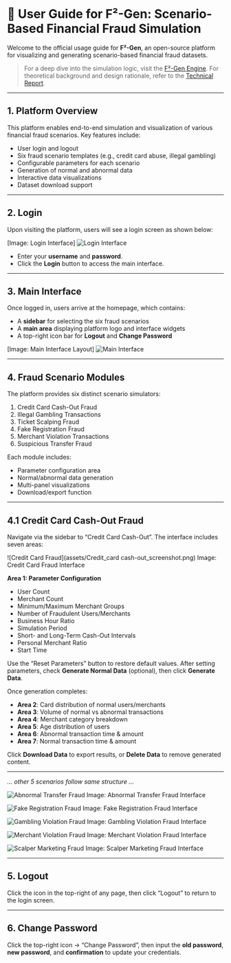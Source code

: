 # 🧭 User Guide for F²-Gen: Scenario-Based Financial Fraud Simulation

Welcome to the official usage guide for **F²-Gen**, an open-source platform for visualizing and generating scenario-based financial fraud datasets.

> For a deep dive into the simulation logic, visit the [F²-Gen Engine](engine.html). For theoretical background and design rationale, refer to the [Technical Report](technical.html).


---

## 1. Platform Overview

This platform enables end-to-end simulation and visualization of various financial fraud scenarios. Key features include:

- User login and logout
- Six fraud scenario templates (e.g., credit card abuse, illegal gambling)
- Configurable parameters for each scenario
- Generation of normal and abnormal data
- Interactive data visualizations
- Dataset download support

---

## 2. Login

Upon visiting the platform, users will see a login screen as shown below:

[Image: Login Interface]
![Login Interface](assets/login.png)

- Enter your **username** and **password**.
- Click the **Login** button to access the main interface.

---

## 3. Main Interface

Once logged in, users arrive at the homepage, which contains:

- A **sidebar** for selecting the six fraud scenarios
- A **main area** displaying platform logo and interface widgets
- A top-right icon bar for **Logout** and **Change Password**

[Image: Main Interface Layout]
![Main Interface](assets/Interface.png)

---

## 4. Fraud Scenario Modules

The platform provides six distinct scenario simulators:

1. Credit Card Cash-Out Fraud
2. Illegal Gambling Transactions
3. Ticket Scalping Fraud
4. Fake Registration Fraud
5. Merchant Violation Transactions
6. Suspicious Transfer Fraud

Each module includes:
- Parameter configuration area
- Normal/abnormal data generation
- Multi-panel visualizations
- Download/export function

---

## 4.1 Credit Card Cash-Out Fraud

Navigate via the sidebar to “Credit Card Cash-Out”. The interface includes seven areas:


![Credit Card Fraud](assets/Credit_card cash-out_screenshot.png)
Image: Credit Card Fraud Interface


**Area 1: Parameter Configuration**
- User Count
- Merchant Count
- Minimum/Maximum Merchant Groups
- Number of Fraudulent Users/Merchants
- Business Hour Ratio
- Simulation Period
- Short- and Long-Term Cash-Out Intervals
- Personal Merchant Ratio
- Start Time

Use the “Reset Parameters” button to restore default values. After setting parameters, check **Generate Normal Data** (optional), then click **Generate Data**.

Once generation completes:
- **Area 2**: Card distribution of normal users/merchants
- **Area 3**: Volume of normal vs abnormal transactions
- **Area 4**: Merchant category breakdown
- **Area 5**: Age distribution of users
- **Area 6**: Abnormal transaction time & amount
- **Area 7**: Normal transaction time & amount

Click **Download Data** to export results, or **Delete Data** to remove generated content.

---

_... other 5 scenarios follow same structure ..._

![Abnormal Transfer Fraud](assets/Abnormal_transfer_screenshot.png)
Image: Abnormal Transfer Fraud Interface

![Fake Registration Fraud](assets/Fake_registration_screenshot.png)
Image: Fake Registration Fraud Interface

![Gambling Violation Fraud](assets/Gambling_violation_screenshot.png)
Image: Gambling Violation Fraud Interface

![Merchant Violation Fraud](assets/Merchant_violation_screenshot.png)
Image: Merchant Violation Fraud Interface

![Scalper Marketing Fraud](assets/Scalper_marketing_screenshot.png)
Image: Scalper Marketing Fraud Interface


---

## 5. Logout

Click the icon in the top-right of any page, then click “Logout” to return to the login screen.


---

## 6. Change Password

Click the top-right icon → “Change Password”, then input the **old password**, **new password**, and **confirmation** to update your credentials.

